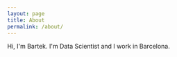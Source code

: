 ```yaml
---
layout: page
title: About
permalink: /about/
---
```


Hi, I'm Bartek. I'm Data Scientist and I work in Barcelona.


